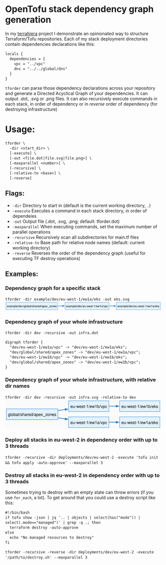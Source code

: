 # OpenTofu stack dependency graph generation
In my [terrahiera](https://github.com/raffraffraff/terrahiera) project I demonstrate an opinionated way to structure Terraform/Tofu repositories. Each of my stack deployment directories contain dependencies declarations like this:

```
locals {
  dependencies = {
    vpc = "../vpc"
    dns = "../../global/dns"
  }
}
```

`tforder` can parse those dependency declarations across your repository and generate a Directed Acyclical Graph of your dependencies. It can output .dot, .svg or .png files. It can also recursively execute commands in each stack, in order of dependency or in _reverse_ order of dependency (for destroying infrastructure)
 
# Usage:
```
tforder \
  -dir <start_dir> \
  [-execute] \
  [-out <file.dot|file.svg|file.png>] \
  [-maxparallel <number>] \
  [-recursive] \
  [-relative-to <base>] \
  [-reverse]
```

## Flags:
*  `-dir`  Directory to start in (default is the current working directory, `.`)
*  `-execute`  Executes a command in each stack directory, in order of dependeies
*  `-out`  Output file (.dot, .svg, .png; default: tforder.dot)
*  `-maxparallel`  When executing commands, set the maximum number of parallel operations
*  `-recursive`  Recursively scan all subdirectories for main.tf files
*  `-relative-to`  Base path for relative node names (default: current working directory)
*  `-reverse`  Reverses the order of the dependency graph (useful for executing TF destroy operations)

## Examples:
### Dependency graph for a specific stack
`tforder -dir example/dev/eu-west-1/ew1a/eks -out eks.svg`
![graph.svg](https://github.com/raffraffraff/tforder/blob/main/example/graph.svg?raw=true)

### Dependency graph of your whole infrastructure
`tforder -dir dev -recursive -out infra.dot`
```
digraph tforder {
  "dev/eu-west-1/ew1a/vpc" -> "dev/eu-west-1/ew1a/eks";
  "dev/global/shared/apex_zones" -> "dev/eu-west-1/ew1a/vpc";
  "dev/eu-west-1/ew1b/vpc" -> "dev/eu-west-1/ew1b/eks";
  "dev/global/shared/apex_zones" -> "dev/eu-west-1/ew1b/vpc";
}
```

### Dependency graph of your whole infrastructure, with relative dir names
`tforder -dir dev -recursive -out infra.svg -relative-to dev`
![infra.svg](https://github.com/raffraffraff/tforder/blob/main/example/infra.svg?raw=true)

### Deploy all stacks in eu-west-2 in dependency order with up to 3 threads
`tforder -recursive -dir deployments/dev/eu-west-2 -execute 'tofu init && tofu apply -auto-approve' --maxparallel 3`

### Destroy all stacks in eu-west-2 in dependency order with up to 3 threads
Sometimes trying to destroy with an empty state can throw errors (if you use `for_each`, a lot). To get around that you could use a destroy script like this:

```
#!/bin/bash
if tofu show -json | jq '.. | objects | select(has("mode")) | select(.mode=="managed")' | grep -q .; then
  terraform destroy -auto-approve
else
  echo "No managed resources to destroy"
fi
```

`tforder -recursive -reverse -dir deployments/dev/eu-west-2 -execute '/path/to/destroy.sh' --maxparallel 3`
